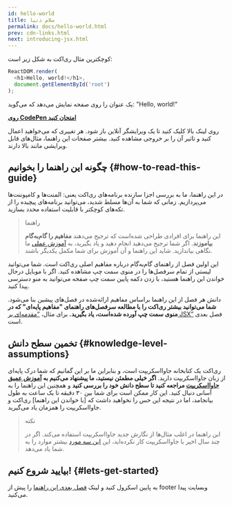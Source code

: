 ```yaml
---
id: hello-world
title: سلام دنیا
permalink: docs/hello-world.html
prev: cdn-links.html
next: introducing-jsx.html
---
```


کوچکترین مثال ری‌اکت به شکل زیر است:

```js
ReactDOM.render(
  <h1>Hello, world!</h1>,
  document.getElementById('root')
);
```
یک عنوان را روی صفحه نمایش می‌دهد که می‌گوید: "Hello, world!"

**[روی CodePen امتحان کنید](codepen://hello-world)**

روی لینک بالا کلیک کنید تا یک ویرایشگر آنلاین باز شود. هر تغییری که می‌خواهید اعمال کنید و تاثیر آن را بر خروجی مشاهده کنید. بیشتر صفحات این راهنما، مثال‌های قابل ویرایشی مانند بالا دارند.


## چگونه این راهنما را بخوانیم {#how-to-read-this-guide}

در این راهنما، ما به بررسی اجزا سازنده برنامه‌های ری‌اکت یعنی: المنت‌ها و کامپوننت‌ها می‌پردازیم. زمانی که شما به آن‌ها مسلط شدید، می‌توانید برنامه‌های پیچیده را از تکه‌های کوچکتر با قابلیت استفاده محدد بسازید.

>راهنما
>
>این راهنما برای افرادی طراحی شده‌است که ترجیح می‌دهند **مفاهیم را گام‌به‌گام بیاموزند**. اگر شما ترجیح می‌دهید انجام دهید و یاد بگیرید، به [آموزش عملی](/tutorial/tutorial.html) ما نگاهی بیاندازید. شاید این راهنما و آن آموزش برای شما مکمل یکدیگر باشند.

این اولین فصل از راهنمای گام‌به‌گام درباره مفاهیم اصلی ری‌اکت است. شما می‌توانید لیستی از تمام سرفصل‌ها را در منوی سمت چپ مشاهده‌ کنید. اگر با موبایل درحال خواندن این راهنما هستید، با زدن دکمه پایین سمت چپ صفحه می‌توانید به منو دسترسی پیدا کنید.

دانش هر فصل از این راهنما براساس مفاهیم ارائه‌شده در فصل‌های پیشین بنا می‌شود. **شما می‌توانید بیشتر ری‌اکت را با مطالعه سرفصل‌های راهنمای "مفاهیم پایه‌ای" که در منوی سمت چپ آورده‌ شده‌است، یاد بگیرید.** برای مثال، [“مقدمه‌ای بر JSX”](/docs/introducing-jsx.html) فصل بعدی است.


## تخمین سطح دانش {#knowledge-level-assumptions}

ری‌اکت یک کتابخانه جاوااسکریپت است، و بنابراین ما بر این گمانیم که شما  درک پایه‌ای از زبان جاوااسکریپت دارید. **اگر خیلی مطمئن نیستید، ما پیشنهاد می‌کنیم به [آموزش عمیق جاوااسکریپت](https://developer.mozilla.org/en-US/docs/Web/JavaScript/A_re-introduction_to_JavaScript) مراجعه کنید تا سطح دانش خود را بررسی کنید** و همچنین این راهنما را به آسانی دنبال کنید. این کار ممکن است برای شما بین ۳۰ دقیقه تا یک ساعت به طول بیانجامد، اما در نتیجه این حس را نخواهید داشت که [با خواندن این راهنما] ری‌اکت و جاوااسکریپت را همزمان یاد می‌گیرید.

>نکته
>
>این راهنما در اغلب مثال‌ها از نگارش جدید جاوااسکریپت استفاده می‌کند. اگر در چند سال اخیر با جاوااسکریپت کار نکرده‌اید، این [این سه مورد](https://gist.github.com/gaearon/683e676101005de0add59e8bb345340c) بیشتر موارد را به شما یاد می‌دهد.

## بیایید شروع کنیم! {#lets-get-started}

به پایین اسکرول کنید و لینک [فصل بعدی این راهنما](/docs/introducing-jsx.html) را پیش از footer وبسایت پیدا می‌کنید.
